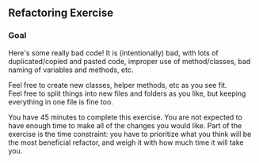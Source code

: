 ## Refactoring Exercise

### Goal
Here's some really bad code!  It is (intentionally) bad, with lots of
duplicated/copied and pasted code, improper use of method/classes, bad naming
of variables and methods, etc.

Feel free to create new classes, helper methods, etc as you see fit.  
Feel free to split things into new files and folders as you like, but
keeping everything in one file is fine too.

You have 45 minutes to complete this exercise.  You are not expected to have
enough time to make all of the changes you would like.  Part of the exercise
is the time constraint: you have to prioritize what you think will be the most
beneficial refactor, and weigh it with how much time it will take you.
